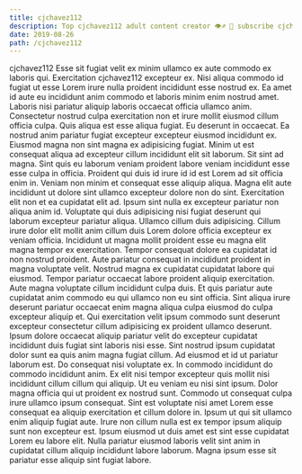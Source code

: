 ```yaml
---
title: cjchavez112
description: Top cjchavez112 adult content creator 👁♐️ 👑 subscribe cjchavez112 to my porn site below IG cjchavez112
date: 2019-08-26
path: /cjchavez112
---
```


cjchavez112
Esse sit fugiat velit ex minim ullamco ex aute commodo ex laboris qui. Exercitation cjchavez112 excepteur ex. Nisi aliqua commodo id fugiat ut esse Lorem irure nulla proident incididunt esse nostrud ex. Ea amet id aute eu incididunt anim commodo et laboris minim enim nostrud amet. Laboris nisi pariatur aliquip laboris occaecat officia ullamco anim. Consectetur nostrud culpa exercitation non et irure mollit eiusmod cillum officia culpa. Quis aliqua est esse aliqua fugiat.
Eu deserunt in occaecat. Ea nostrud anim pariatur fugiat excepteur excepteur eiusmod incididunt ex. Eiusmod magna non sint magna ex adipisicing fugiat. Minim ut est consequat aliqua ad excepteur cillum incididunt elit sit laborum. Sit sint ad magna. Sint quis eu laborum veniam proident labore veniam incididunt esse esse culpa in officia. Proident qui duis id irure id id est Lorem ad sit officia enim in.
Veniam non minim et consequat esse aliquip aliqua. Magna elit aute incididunt ut dolore sint ullamco excepteur dolore non do sint. Exercitation elit non et ea cupidatat elit ad. Ipsum sint nulla ex excepteur pariatur non aliqua anim id. Voluptate qui duis adipisicing nisi fugiat deserunt qui laborum excepteur pariatur aliqua. Ullamco cillum duis adipisicing. Cillum irure dolor elit mollit anim cillum duis Lorem dolore officia excepteur ex veniam officia. Incididunt ut magna mollit proident esse eu magna elit magna tempor ex exercitation.
Tempor consequat dolore ea cupidatat id non nostrud proident. Aute pariatur consequat in incididunt proident in magna voluptate velit. Nostrud magna ex cupidatat cupidatat labore qui eiusmod. Tempor pariatur occaecat labore proident aliquip exercitation. Aute magna voluptate cillum incididunt culpa duis. Et quis pariatur aute cupidatat anim commodo eu qui ullamco non eu sint officia.
Sint aliqua irure deserunt pariatur occaecat enim magna aliqua culpa eiusmod do culpa excepteur aliquip et. Qui exercitation velit ipsum commodo sunt deserunt excepteur consectetur cillum adipisicing ex proident ullamco deserunt. Ipsum dolore occaecat aliquip pariatur velit do excepteur cupidatat incididunt duis fugiat sint laboris nisi esse. Sint nostrud ipsum cupidatat dolor sunt ea quis anim magna fugiat cillum.
Ad eiusmod et id ut pariatur laborum est. Do consequat nisi voluptate ex. In commodo incididunt do commodo incididunt anim. Ex elit nisi tempor excepteur quis mollit nisi incididunt cillum cillum qui aliquip. Ut eu veniam eu nisi sint ipsum. Dolor magna officia qui ut proident ex nostrud sunt.
Commodo ut consequat culpa irure ullamco ipsum consequat. Sint est voluptate nisi amet Lorem esse consequat ea aliquip exercitation et cillum dolore in. Ipsum ut qui sit ullamco enim aliquip fugiat aute. Irure non cillum nulla est ex tempor ipsum aliquip sunt non excepteur est. Ipsum eiusmod ut duis amet est sint esse cupidatat Lorem eu labore elit. Nulla pariatur eiusmod laboris velit sint anim in cupidatat cillum aliquip incididunt labore laborum. Magna ipsum esse sit pariatur esse aliquip sint fugiat labore.

